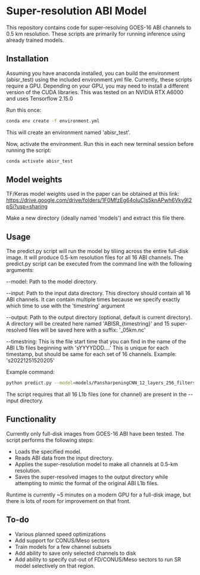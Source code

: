 # Super-resolution ABI Model

This repository contains code for super-resolving GOES-16 ABI channels to 0.5 km resolution. These scripts are primarily for running inference using already trained models. 


## Installation

Assuming you have anaconda installed, you can build the environment (abisr_test) using the included environment.yml file. Currently, these scripts require a GPU. Depending on your GPU, you may need to install a different version of the CUDA libraries. This was tested on an NVIDIA RTX A6000 and uses Tensorflow 2.15.0

Run this once:

```bash
conda env create -f environment.yml 
```

This will create an environment named 'abisr_test'.

Now, activate the environment. Run this in each new terminal session before running the script:

```bash
conda activate abisr_test
```

## Model weights
TF/Keras model weights used in the paper can be obtained at this link:
https://drive.google.com/drive/folders/1F0MfzEg64oIuCls5knAPwh6Vky9l2pSi?usp=sharing

Make a new directory (ideally named 'models') and extract this file there. 


## Usage
The predict.py script will run the model by tiliing across the entire full-disk image. It will produce 0.5-km resolution files for all 16 ABI channels. The predict.py script can be executed from the command line with the following arguments:

--model: Path to the model directory.

--input: Path to the input data directory. This directory should contain all 16 ABI channels. It can contain multiple times because we specify exactly which time to use with the 'timestring' argument

--output: Path to the output directory (optional, default is current directory). A directory will be created here named 'ABISR_{timestring}' and 15 super-resolved files will be saved here with a suffix: '_05km.nc'

--timestring: This is the file start time that you can find in the name of the ABI L1b files beginning with 'sYYYYDDD....'
This is unique for each timestamp, but should be same for each set of 16 channels. Example: 's20221251520205'

Example command:
```bash
python predict.py --model=models/PansharpeningCNN_12_layers_256_filters/ --input=/path/to/dir/containing/ABI/L1b/ --timestring=s20221251520205
```

The script requires that all 16 L1b files (one for channel) are present in the --input directory. 

## Functionality
Currently only full-disk images from GOES-16 ABI have been tested. The script performs the following steps:

- Loads the specified model.
- Reads ABI data from the input directory.
- Applies the super-resolution model to make all channels at 0.5-km resolution.
- Saves the super-resolved images to the output directory while attempting to mimic the format of the original ABI L1b files.

Runtime is currently ~5 minutes on a modern GPU for a full-disk image, but there is lots of room for improvement on that front. 


## To-do
- Various planned speed optimizations
- Add support for CONUS/Meso sectors
- Train models for a few channel subsets
- Add ability to save only selected channels to disk
- Add ability to specify cut-out of FD/CONUS/Meso sectors to run SR model selectively on that region.

